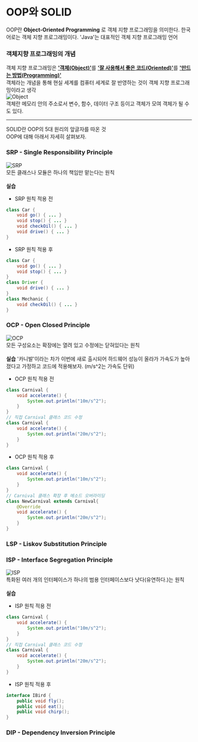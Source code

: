 # OOP와 SOLID
OOP란 **Object-Oriented Programming** 로 객체 지향 프로그래밍을 의미한다. 한국어로는 객체 지향 프로그래밍이다. 'Java'는 대표적인 객체 지향 프로그래밍 언어

### 객체지향 프로그래밍의 개념
객체 지향 프로그래밍은 <u>**'객체(Object)'**</u>를 <u>**'잘 사용해서 좋은 코드(Oriented)'**</u>를 <u>**'만드는 방법(Programming)'**</u></br>
객체라는 개념을 통해 현실 세계를 컴퓨터 세계로 잘 반영하는 것이 객체 지향 프로그래밍이라고 생각</br>
![Object](http://cfile3.uf.tistory.com/image/9907133359B1277416B9BE)</br>
객체란 메모리 안의 주소로서 변수, 함수, 데이터 구조 등이고 객체가 모여 객체가 될 수도 있다.

***
SOLID란 OOP의 5대 원리의 앞글자를 따온 것</br>OOP에 대해 아래서 자세히 살펴보자.
### SRP - Single Responsibility Principle
![SRP](http://cfile2.uf.tistory.com/image/993A5D3359AFD6562DED93)</br>
모든 클래스나 모듈은 하나의 책임만 맡는다는 원칙</br></br>
**실습**
- SRP 원칙 적용 전
```java
class Car {
    void go() { ... }
    void stop() { ... }
    void checkOil() { ... }
    void drive() { ... }
}
```
- SRP 원칙 적용 후
```java
class Car {
    void go() { ... }
    void stop() { ... }
}
class Driver {
    void drive() { ... }
}
class Mechanic {
    void checkOil() { ... }
}
```

### OCP - Open Closed Principle
![OCP](http://cfile3.uf.tistory.com/image/99CE973359AFD7180541BD)</br>모든 구성요소는 확장에는 열려 있고 수정에는 닫혀있다는 원칙</br></br>
**실습**
'카니발'이라는 차가 이번에 새로 출시되어 하드웨어 성능이 올라가 가속도가 높아졌다고 가정하고 코드에 적용해보자. (m/s^2는 가속도 단위)
- OCP 원칙 적용 전
```java
class Carnival {
    void accelerate() {
        System.out.println("10m/s^2");
    }
}
// 직접 Carnival 클래스 코드 수정
class Carnival {
    void accelerate() {
        System.out.println("20m/s^2");
    }
}
```
- OCP 원칙 적용 후
```java
class Carnival {
    void accelerate() {
        System.out.println("10m/s^2");
    }
}
// Carnival 클래스 확장 후 메소드 오버라이딩
class NewCarnival extends Carnival{
    @Override
    void accelerate() {
        System.out.println("20m/s^2");        
    }
}
```

### LSP - Liskov Substitution Principle

### ISP - Interface Segregation Principle
![ISP](http://cfile1.uf.tistory.com/image/9964833359AFDD6A14FCAC)</br>
특화된 여러 개의 인터페이스가 하나의 범용 인터페이스보다 낫다(유연하다.)는 원칙</br></br>
**실습**  
- ISP 원칙 적용 전
```java
class Carnival {
    void accelerate() {
        System.out.println("10m/s^2");
    }
}
// 직접 Carnival 클래스 코드 수정
class Carnival {
    void accelerate() {
        System.out.println("20m/s^2");
    }
}
```
- ISP 원칙 적용 후
```java
interface IBird {
    public void fly();
    public void eat();
    public void chirp();
}


```

### DIP - Dependency Inversion Principle
